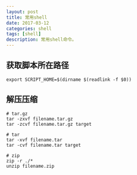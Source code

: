```yaml
---
layout: post
title: 常用shell
date: 2017-03-12
categories: shell
tags: [shell]
description: 常用shell命令。
---
```


## 获取脚本所在路径
```shell
export SCRIPT_HOME=$(dirname $(readlink -f $0))
```

## 解压压缩
```shell
# tar.gz
tar -zxvf filename.tar.gz 
tar -zcvf filename.tar.gz target

# tar
tar -xvf filename.tar 
tar -cvf filename.tar target

# zip
zip -r ./*
unzip filename.zip 
```
